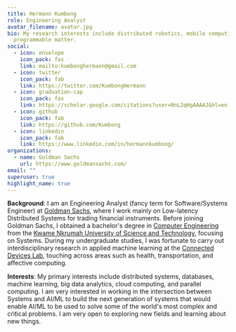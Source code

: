 ```yaml
---
title: Hermann Kumbong
role: Engineering Analyst
avatar_filename: avatar.jpg
bio: My research interests include distributed robotics, mobile computing and
  programmable matter.
social:
  - icon: envelope
    icon_pack: fas
    link: mailto:kumbonghermann@gmail.com
  - icon: twitter
    icon_pack: fab
    link: https://twitter.com/KumbongHermann
  - icon: graduation-cap
    icon_pack: fas
    link: https://scholar.google.com/citations?user=NnL2qHgAAAAJ&hl=en
  - icon: github
    icon_pack: fab
    link: https://github.com/Kumbong
  - icon: linkedin
    icon_pack: fab
    link: https://www.linkedin.com/in/hermannkumbong/
organizations:
  - name: Goldman Sachs
    url: https://www.goldmansachs.com/
email: ""
superuser: true
highlight_name: true
---
```

**Background**: I am an Engineering Analyst (fancy term for Software/Systems Engineer)  at [Goldman Sachs](https://www.goldmansachs.com/careers/divisions/engineering/), where I work mainly on Low-latency Distributed Systems for trading financial instruments. Before joining Goldman Sachs, I obtained a bachelor's degree in [Computer Engineering](https://coe.knust.edu.gh/) from the [Kwame Nkrumah University of Science and Technology](https://www.knust.edu.gh/), focusing on Systems. During my undergraduate studies, I was fortunate to carry out interdisciplinary research in applied machine learning at the [Connected Devices Lab](http://connecteddeviceslab.org), touching across areas such as health, transportation, and affective computing.

**Interests**: My primary interests include distributed systems, databases, machine learning, big data analytics, cloud computing, and parallel computing.  I am very interested in working in the intersection between Systems and AI/ML to build the next generation of systems that would enable AI/ML to be used to solve some of the world's most complex and critical problems. I am very open to exploring new fields and learning about new things.

